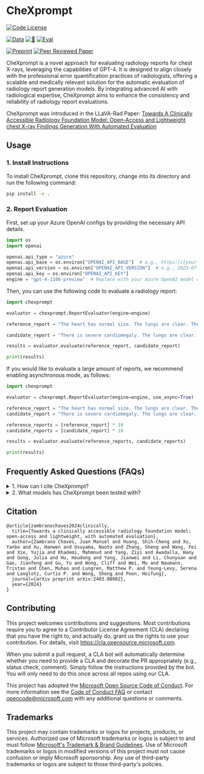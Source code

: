 # CheXprompt

[![Code License](https://img.shields.io/badge/Code%20License-MIT-red)](LICENSE)

[![Data](https://img.shields.io/badge/PhysioNet-Data-228B22)](https://physionet.org/content/llava-rad-mimic-cxr-annotation/1.0.0/)
[![🤗](https://img.shields.io/badge/🤗-LLaVA--Rad-FFA500)](https://huggingface.co/microsoft/llava-rad/)
[![Eval](https://img.shields.io/badge/model%20code-LLaVA--Rad-purple)](https://github.com/microsoft/llava-rad/)

[![Preprint](https://img.shields.io/badge/arXiv-Preprint-blue)](https://arxiv.org/abs/2403.08002)
[![Peer Reviewed Paper](https://img.shields.io/badge/Peer%20Reviewed%20Paper-In%20Press-cyan)]()


CheXprompt is a novel approach for evaluating radiology reports for chest X-rays, leveraging the capabilities of GPT-4. It is designed to align closely with the professional error quantification practices of radiologists, offering a scalable and medically relevant solution for the automatic evaluation of radiology report generation models. By integrating advanced AI with radiological expertise, CheXprompt aims to enhance the consistency and reliability of radiology report evaluations.

CheXprompt was introduced in the LLaVA-Rad Paper: [Towards A Clinically Accessible Radiology Foundation Model: Open-Access and Lightweight chest X-ray Findings Generation With Automated Evaluation](https://arxiv.org/abs/2403.08002)

## Usage
### 1. Install Instructions

To install CheXprompt, clone this repository, change into its directory and run the following command:

```bash
pip install -e .
```

### 2. Report Evaluation

First, set up your Azure OpenAI configs by providing the necessary API details.

```python
import os
import openai

openai.api_type = "azure"
openai.api_base = os.environ["OPENAI_API_BASE"]  # e.g., https://{your-resource-name}.openai.azure.com/
openai.api_version = os.environ["OPENAI_API_VERSION"]  # e.g., 2023-07-01-preview
openai.api_key = os.environ["OPENAI_API_KEY"]
engine = "gpt-4-1106-preview"  # Replace with your Azure OpenAI model deployment name
```

Then, you can use the following code to evaluate a radiology report:
```python
import chexprompt

evaluator = chexprompt.ReportEvaluator(engine=engine)

reference_report = "The heart has normal size. The lungs are clear. There is no pleural effusion or pneumothorax. There is no focal airspace consolidation. There are no acute bony findings."

candidate_report = "There is severe cardiomegaly. The lungs are clear. There is no pleural effusion or pneumothorax. There is no focal airspace consolidation. There are no acute bony findings."

results = evaluator.evaluate(reference_report, candidate_report)

print(results)
```

If you would like to evaluate a large amount of reports, we recommend enabling asynchronous mode, as follows:

```python
import chexprompt

evaluator = chexprompt.ReportEvaluator(engine=engine, use_async=True)

reference_report = "The heart has normal size. The lungs are clear. There is no pleural effusion or pneumothorax. There is no focal airspace consolidation. There are no acute bony findings."
candidate_report = "There is severe cardiomegaly. The lungs are clear. There is no pleural effusion or pneumothorax. There is no focal airspace consolidation. There are no acute bony findings."

reference_reports = [reference_report] * 10
candidate_reports = [candidate_report] * 10

results = evaluator.evaluate(reference_reports, candidate_reports)

print(results)

```


## Frequently Asked Questions (FAQs)

<details>
    <summary>1. How can I cite CheXprompt?</summary>
See citation below.
  </details>

<details>
    <summary>2. What models has CheXprompt been tested with?</summary>
In our manuscript we describe tests with GPT-4 (i.e. GPT-4 Version 0613) and GPT-4 Turbo (GPT-4 version 1106-Preview).

See: [description of models in azure documentation](https://learn.microsoft.com/en-us/azure/ai-services/openai/concepts/models?tabs=python-secure%2Cglobal-standard%2Cstandard-chat-completions#gpt-4o-and-gpt-4-turbo)
  </details>


## Citation

```
@article{zambranochaves2024clinically,
  title={Towards a clinically accessible radiology foundation model: open-access and lightweight, with automated evaluation},
  author={Zambrano Chaves, Juan Manuel and Huang, Shih-Cheng and Xu, Yanbo and Xu, Hanwen and Usuyama, Naoto and Zhang, Sheng and Wang, Fei and Xie, Yujia and Khademi, Mahmoud and Yang, Ziyi and Awadalla, Hany and Gong, Julia and Hu, Houdong and Yang, Jianwei and Li, Chunyuan and Gao, Jianfeng and Gu, Yu and Wong, Cliff and Wei, Mu and Naumann, Tristan and Chen, Muhao and Lungren, Matthew P. and Yeung-Levy, Serena and Langlotz, Curtis P. and Wang, Sheng and Poon, Hoifung},
  journal={arXiv preprint arXiv:2403.08002},
  year={2024}
}
```
</details>


## Contributing

This project welcomes contributions and suggestions.  Most contributions require you to agree to a
Contributor License Agreement (CLA) declaring that you have the right to, and actually do, grant us
the rights to use your contribution. For details, visit https://cla.opensource.microsoft.com.

When you submit a pull request, a CLA bot will automatically determine whether you need to provide
a CLA and decorate the PR appropriately (e.g., status check, comment). Simply follow the instructions
provided by the bot. You will only need to do this once across all repos using our CLA.

This project has adopted the [Microsoft Open Source Code of Conduct](https://opensource.microsoft.com/codeofconduct/).
For more information see the [Code of Conduct FAQ](https://opensource.microsoft.com/codeofconduct/faq/) or
contact [opencode@microsoft.com](mailto:opencode@microsoft.com) with any additional questions or comments.

## Trademarks

This project may contain trademarks or logos for projects, products, or services. Authorized use of Microsoft 
trademarks or logos is subject to and must follow 
[Microsoft's Trademark & Brand Guidelines](https://www.microsoft.com/en-us/legal/intellectualproperty/trademarks/usage/general).
Use of Microsoft trademarks or logos in modified versions of this project must not cause confusion or imply Microsoft sponsorship.
Any use of third-party trademarks or logos are subject to those third-party's policies.
